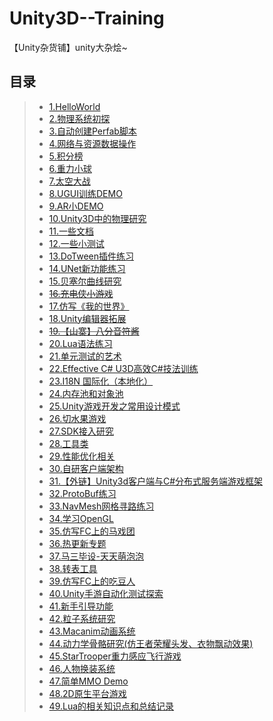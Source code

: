 # Unity3D--Training
【Unity杂货铺】unity大杂烩~    

## 目录  
>* [1.HelloWorld](https://github.com/XINCGer/Unity3DTraining/tree/master/HelloWorld)
>* [2.物理系统初探](https://github.com/XINCGer/Unity3DTraining/tree/master/Physic)
>* [3.自动创建Perfab脚本](https://github.com/XINCGer/Unity3DTraining/tree/master/Editor)
>* [4.网络与资源数据操作](https://github.com/XINCGer/Unity3DTraining/tree/master/NetWorkAndResources)  
>* [5.积分榜](https://github.com/XINCGer/Unity3DTraining/tree/master/HighScore)  
>* [6.重力小球](https://github.com/XINCGer/Unity3DTraining/tree/master/BallGame)  
>* [7.太空大战](https://github.com/XINCGer/Unity3DTraining/tree/master/SpaceShooter)  
>* [8.UGUI训练DEMO](https://github.com/XINCGer/Unity3DTraining/tree/master/UGUITraining)  
>* [9.AR小DEMO](https://github.com/XINCGer/Unity3DTraining/tree/master/ARTraining)  
>* [10.Unity3D中的物理研究](https://github.com/XINCGer/Unity3DTraining/tree/master/PhysicsStudy)  
>* [11.一些文档](https://github.com/XINCGer/Unity3DTraining/tree/master/Doc)   
>* [12.一些小测试](https://github.com/XINCGer/Unity3DTraining/tree/master/SomeTest)   
>* [13.DoTween插件练习](https://github.com/XINCGer/Unity3DTraining/tree/master/DoTweenTraining)  
>* [14.UNet新功能练习](https://github.com/XINCGer/Unity3DTraining/tree/master/UNetTraining)  
>* [15.贝塞尔曲线研究](https://github.com/XINCGer/Unity3DTraining/tree/master/BezierTest)  
>* ~~[16.充电侠小游戏](https://github.com/XINCGer/Unity3DTraining/tree/master/BatteryMan)~~
>* [17.仿写《我的世界》](https://github.com/XINCGer/Unity3DTraining/tree/master/Minecraft)  
>* [18.Unity编辑器拓展](https://github.com/XINCGer/Unity3DTraining/tree/master/UnityEditorExtension)  
>* ~~[19.【山寨】八分音符酱](https://github.com/XINCGer/Unity3DTraining/tree/master/AoDaMiaoRunner)~~  
>* [20.Lua语法练习](https://github.com/XINCGer/Unity3DTraining/tree/master/LuaTraining)  
>* [21.单元测试的艺术](https://github.com/XINCGer/Unity3DTraining/tree/master/Unit4Unity)  
>* [22.Effective C# U3D高效C#技法训练](https://github.com/XINCGer/Unity3DTraining/tree/master/Effective%20C%23)   
>* [23.I18N 国际化（本地化）](https://github.com/XINCGer/Unity3DTraining/tree/master/I18N_Localization)  
>* [24.内存池和对象池](https://github.com/XINCGer/Unity3DTraining/tree/master/MemoryPool_ObjectPool)  
>* [25.Unity游戏开发之常用设计模式](https://github.com/XINCGer/Unity3DTraining/tree/master/DesignPatterns)  
>* [26.切水果游戏](https://github.com/XINCGer/Unity3DTraining/tree/master/Fruit_Ninja)  
>* [27.SDK接入研究](https://github.com/XINCGer/Unity3DTraining/tree/master/SDK)   
>* [28.工具类](https://github.com/XINCGer/Unity3DTraining/tree/master/ToolKits)  
>* [29.性能优化相关](https://github.com/XINCGer/Unity3DTraining/tree/master/PerformanceOptimization)  
>* [30.自研客户端架构](https://github.com/XINCGer/ColaFrameWork)  
>* [31.【外链】Unity3d客户端与C#分布式服务端游戏框架](https://github.com/egametang/Egametang)  
>* [32.ProtoBuf练习](./ProtoBufDemo)  
>* [33.NavMesh网格寻路练习](./Navmesh)  
>* [34.学习OpenGL](https://github.com/XINCGer/Unity3DTraining/tree/master/LearningOpenGL)  
>* [35.仿写FC上的马戏团](./CircusGameOnFC)  
>* [36.热更新专题](./HotUpdate)  
>* [37.马三毕设-天天萌泡泡](https://github.com/XINCGer/BubbleShooter)  
>* [38.转表工具](https://github.com/XINCGer/Unity3DTraining/tree/master/XlsxTools)  
>* [39.仿写FC上的吃豆人](./PacMan)  
>* [40.Unity手游自动化测试探索](./AutomationTesting)  
>* [41.新手引导功能](./GuideSystem)  
>* [42.粒子系统研究](./ParticleSystem)  
>* [43.Macanim动画系统](./MacanimSystem)  
>* [44.动力学骨骼研究(仿王者荣耀头发、衣物飘动效果)](./DynamicBones)  
>* [45.StarTrooper重力感应飞行游戏](./StarTrooper)  
>* [46.人物换装系统](./ChangeCharacter)  
>* [47.简单MMO Demo](./MMO_Demo)  
>* [48.2D原生平台游戏](./2DPlatformer)  
>* [49.Lua的相关知识点和总结记录](./lua)  


